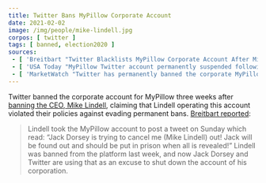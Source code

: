 ```yaml
---
title: Twitter Bans MyPillow Corporate Account
date: 2021-02-02
image: /img/people/mike-lindell.jpg
corpos: [ twitter ]
tags: [ banned, election2020 ]
sources:
 - [ 'Breitbart "Twitter Blacklists MyPillow Corporate Account After Mike Lindell Tweet" by Lucas Nolan (2 Feb 2021)', 'https://archive.is/ks6Hf' ]
 - [ 'USA Today "MyPillow Twitter account permanently suspended following Trump ally CEO Mike Lindell''s ban from platform" by Kelly Tyko (1 Feb 2021)', 'https://archive.is/PGavP' ]
 - [ 'MarketWatch "Twitter has permanently banned the corporate MyPillow account after founder Mike Lindell posted from it" by Nicole Lyn Pesce (2 Feb 2021)', 'https://archive.is/dsXkt' ]
---
```


Twitter banned the corporate account for MyPillow three weeks after [banning
the CEO, Mike Lindell](/events/twitter-bans-mike-lindell/), claiming that
Lindell operating this account violated their policies against evading
permanent bans. [Breitbart
reported](https://archive.is/ks6Hf#selection-625.149-629.134):

> Lindell took the MyPillow account to post a tweet on Sunday which read: “Jack
> Dorsey is trying to cancel me (Mike Lindell) out! Jack will be found out and
> should be put in prison when all is revealed!” Lindell was banned from the
> platform last week, and now Jack Dorsey and Twitter are using that as an
> excuse to shut down the account of his corporation.
